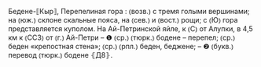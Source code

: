 ---
---

Бедене-⟦Кыр⟧, Перепелиная гора
: ⦅возв.⦆ с тремя голыми вершинами; на ⦅юж.⦆ склоне скальные пояса, на ⦅сев.⦆ и ⦅вост.⦆ рощи; с ⦅Ю⦆ гора представляется куполом. На Ай-Петринской яйле, к ⦅С⦆ от Алупки, в 4,5 км к ⦅ССЗ⦆ от ⦅г.⦆ Ай-Петри – ❶ ⦅ср.⦆ ⦅тюрк.⦆ бодене – перепел; ⦅ср.⦆ беден «крепостная стена»; ⦅ср.⦆ ⦅рпл.⦆ беден, беджене; – ❷ ⦅букв.⦆ перевод ⦅тюрк.⦆ бодене ⦃Д8⦄.
